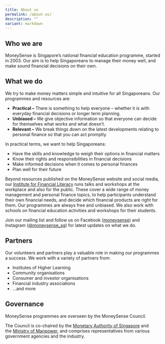 ```yaml
---
title: About us
permalink: /about-us/
description: ""
variant: markdown
---
```

Who we are
----------

MoneySense is Singapore’s national financial education programme, started in 2003. Our aim is to help Singaporeans to manage their money well, and make sound financial decisions on their own.

What we do
----------

We try to make money matters simple and intuitive for all Singaporeans. Our programmes and resources are:

*   **Practical –** There is something to help everyone – whether it is with everyday financial decisions or longer term planning.
*   **Unbiased –** We give objective information so that everyone can decide for themselves what works and what doesn’t.
*   **Relevant –** We break things down on the latest developments relating to personal finance so that you can act promptly.

In practical terms, we want to help Singaporeans:

*   Have the skills and knowledge to weigh their options in financial matters
*   Know their rights and responsibilities in financial decisions
*   Make informed decisions when it comes to personal finances
*   Plan well for their future

Beyond resources published on the MoneySense website and social media, our [Institute for Financial Literacy](https://www.ifl.org.sg/) runs talks and workshops at the workplace and also for the public. These cover a wide range of money management and personal finance topics, to help participants understand their own financial needs, and decide which financial products are right for them. Our programmes are always free and unbiased. We also work with schools on financial education activities and workshops for their students.

Join our mailing list and follow us on Facebook ([moneysense](https://www.facebook.com/MoneySENSE/)) and Instagram ([@moneysense\_sg](https://www.instagram.com/moneysense_sg)) for latest updates on what we do.

Partners
--------

Our volunteers and partners play a valuable role in making our programmes a success. We work with a variety of partners from:

*   Institutes of Higher Learning
*   Community organisations
*   Consumer and investor organisations
*   Financial industry associations
*   …and more

Governance
----------

MoneySense programmes are overseen by the MoneySense Council.

The Council is co-chaired by the [Monetary Authority of Singapore](http://www.mas.gov.sg/) and the [Ministry of Manpower](http://mom.gov.sg/), and comprises representatives from various government agencies and the industry.
